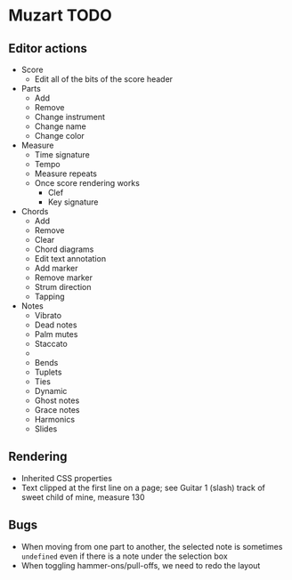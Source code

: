 # Muzart TODO

## Editor actions

- Score
  - Edit all of the bits of the score header
- Parts
  - Add
  - Remove
  - Change instrument
  - Change name
  - Change color
- Measure
  - Time signature
  - Tempo
  - Measure repeats
  - Once score rendering works
    - Clef
    - Key signature
- Chords
  - Add
  - Remove
  - Clear
  - Chord diagrams
  - Edit text annotation
  - Add marker
  - Remove marker
  - Strum direction
  - Tapping
- Notes
  - Vibrato
  - Dead notes
  - Palm mutes
  - Staccato
  -
  - Bends
  - Tuplets
  - Ties
  - Dynamic
  - Ghost notes
  - Grace notes
  - Harmonics
  - Slides

## Rendering

- Inherited CSS properties
- Text clipped at the first line on a page; see Guitar 1 (slash) track of sweet child of mine, measure 130

## Bugs

- When moving from one part to another, the selected note is sometimes `undefined` even if there is a note under the selection box
- When toggling hammer-ons/pull-offs, we need to redo the layout
